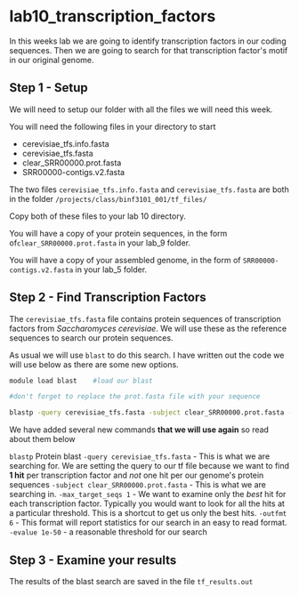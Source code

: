 # lab10_transcription_factors

In this weeks lab we are going to identify transcription factors in our coding sequences. Then we are going to search for that transcription factor's motif in our original genome. 

## Step 1 - Setup

We will need to setup our folder with all the files we will need this week. 

You will need the following files in your directory to start 
- cerevisiae_tfs.info.fasta
- cerevisiae_tfs.fasta
- clear_SRR00000.prot.fasta
- SRR00000-contigs.v2.fasta

The two files ```cerevisiae_tfs.info.fasta``` and ```cerevisiae_tfs.fasta``` are both in the folder ```/projects/class/binf3101_001/tf_files/```

Copy both of these files to your lab 10 directory.

You will have a copy of your protein sequences, in the form of```clear_SRR00000.prot.fasta``` in your lab_9 folder. 

You will have a copy of your assembled genome, in the form of ```SRR00000-contigs.v2.fasta``` in your lab_5 folder. 

## Step 2 - Find Transcription Factors

The ```cerevisiae_tfs.fasta``` file contains protein sequences of transcription factors from _Saccharomyces cerevisiae_. We will use these as the reference sequences to search our protein sequences. 

As usual we will use ```blast``` to do this search. I have written out the code we will use below as there are some new options. 

```bash
module load blast    #load our blast

#don't forget to replace the prot.fasta file with your sequence

blastp -query cerevisiae_tfs.fasta -subject clear_SRR00000.prot.fasta -max_target_seqs 1 -outfmt 6 -evalue 1e-50 > tf_results.out

```

We have added several new commands **that we will use again** so read about them below

```blastp``` Protein blast
```-query cerevisiae_tfs.fasta``` - This is what we are searching for. We are setting the query to our tf file because we want to find **1 hit** per transcription factor and _not_ one hit per our genome's protein sequences
```-subject clear_SRR00000.prot.fasta``` - This is what we are searching in. 
```-max_target_seqs 1``` - We want to examine only the _best_ hit for each transcription factor. Typically you would want to look for all the hits at a particular threshold. This is a shortcut to get us only the best hits. 
```-outfmt 6``` - This format will report statistics for our search in an easy to read format. 
```-evalue 1e-50``` - a reasonable threshold for our search

## Step 3 - Examine your results

The results of the blast search are saved in the file ```tf_results.out```

